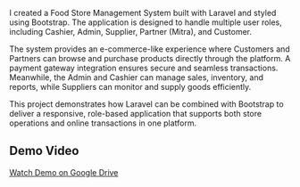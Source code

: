 I created a Food Store Management System built with Laravel and styled using Bootstrap. 
The application is designed to handle multiple user roles, including Cashier, Admin, Supplier, Partner (Mitra), and Customer.

The system provides an e-commerce-like experience where Customers and Partners can browse and purchase products directly through the platform.
A payment gateway integration ensures secure and seamless transactions. 
Meanwhile, the Admin and Cashier can manage sales, inventory, and reports, while Suppliers can monitor and supply goods efficiently.

This project demonstrates how Laravel can be combined with Bootstrap to deliver a responsive, role-based application that supports both store operations and online transactions in one platform.

## Demo Video
[Watch Demo on Google Drive](https://drive.google.com/file/d/17g2islBXAaS5mfWa_Ue3BbEXvaL-76wA/view?usp=drive_link)
